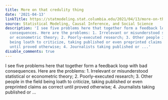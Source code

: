 ```yaml
---
title: More on that credulity thing
date: '2021-04-13'
linkTitle: https://statmodeling.stat.columbia.edu/2021/04/13/more-on-that-credulity-thing/
source: Statistical Modeling, Causal Inference, and Social Science
description: 'I see five problems here that together form a feedback loop with bad
  consequences. Here are the problems: 1. Irrelevant or misunderstood statistical
  or econometric theory; 2. Poorly-executed research; 3. Other people in the field
  being loath to criticize, taking published or even preprinted claims as correct
  until proved otherwise; 4. Journalists taking published or ...'
disable_comments: true
---
```

I see five problems here that together form a feedback loop with bad consequences. Here are the problems: 1. Irrelevant or misunderstood statistical or econometric theory; 2. Poorly-executed research; 3. Other people in the field being loath to criticize, taking published or even preprinted claims as correct until proved otherwise; 4. Journalists taking published or ...